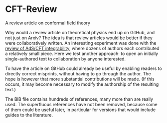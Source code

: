 CFT-Review
==========

A review article on conformal field theory


Why would a review article on theoretical physics end up on GitHub, and not just on Arxiv? 
The idea is that review articles would be better if they were collaboratively written. 
An interesting experiment was done with the [review of AdS/CFT integrability](http://arxiv.org/abs/arXiv:1012.3982), 
where dozens of authors each contributed a relatively small piece. Here we test another approach: 
to open an initially single-authored text to collaboration by anyone interested. 

To have the article on GitHub could already be useful by enabling readers to directly correct misprints,
without having to go through the author. The hope is however that more substantial contributions will be made. 
(If this occurs, it may become necessary to modify the authorship of the resulting text.) 

The BIB file contains hundreds of references, many more than are really used. 
The superfluous references have not been removed, because some of them could be useful later, 
in particular for versions that would include guides to the literature. 
